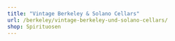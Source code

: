 ```yaml
---
title: "Vintage Berkeley & Solano Cellars"
url: /berkeley/vintage-berkeley-und-solano-cellars/
shop: Spirituosen
---
```

